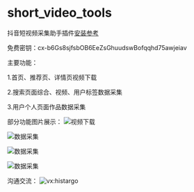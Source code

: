 # short_video_tools

抖音短视频采集助手插件[安装参考](https://www.bilibili.com/video/BV1514y1U7Uw/?vd_source=07bc57c14ff07a0d104533f8de5fb6d3)

免费密钥：cx-b6Gs8sjfsbOB6EeZsGhuudswBofqqhd75awjeiav

主要功能：

1.首页、推荐页、详情页视频下载

2.搜索页面综合、视频、用户标签数据采集

3.用户个人页面作品数据采集

部分功能图片展示：
![视频下载](https://i.ibb.co/x3vSJZd/WX20230704-214552-2x.png)

![数据采集](https://i.ibb.co/Wf0CMzC/WX20230706-115301-2x.png)

![数据采集](https://i.ibb.co/P6pTwb3/WX20230706-115425-2x.png)

![数据采集](https://i.ibb.co/N6xk8qL/WX20230706-115532-2x.png)

沟通交流：
![vx:histargo](https://i.ibb.co/hMbTs1G/a3779b33-bfe2-4ff9-a592-f0ec090a3055-1-2.jpg)